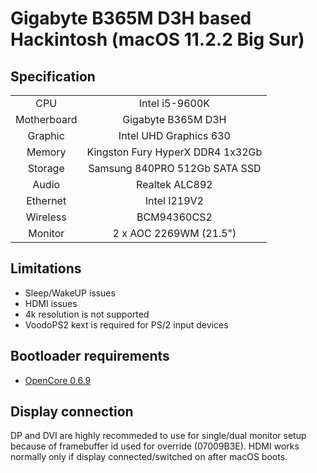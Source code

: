 # Gigabyte B365M D3H based Hackintosh (macOS 11.2.2 Big Sur)


## Specification

|             |                                                                                        |
| :---------: | :------------------------------------------------------------------------------------: |
|     CPU     |                                     Intel i5-9600K                                     |
| Motherboard |                               Gigabyte B365M D3H                                       |
|   Graphic   |                                 Intel UHD Graphics 630                                 |
|   Memory    | Kingston Fury HyperX DDR4 1x32Gb                                             |
|   Storage   |                                     Samsung 840PRO 512Gb  SATA SSD                                   |
|    Audio    |                                     Realtek ALC892                                     |
|  Ethernet   |    Intel I219V2 |
|  Wireless   |    BCM94360CS2 |
|   Monitor   |                             2 x  AOC 2269WM (21.5")                            |

## Limitations

* Sleep/WakeUP issues
* HDMI issues
* 4k resolution is not supported
* VoodoPS2 kext is required for PS/2 input devices

## Bootloader requirements
* [OpenCore 0.6.9](https://github.com/acidanthera/OpenCorePkg/releases/tag/0.6.9)

## Display connection
DP and DVI are highly recommeded to use for single/dual monitor setup because of framebuffer id used for override (07009B3E). HDMI works normally only if display connected/switched on after macOS boots.

